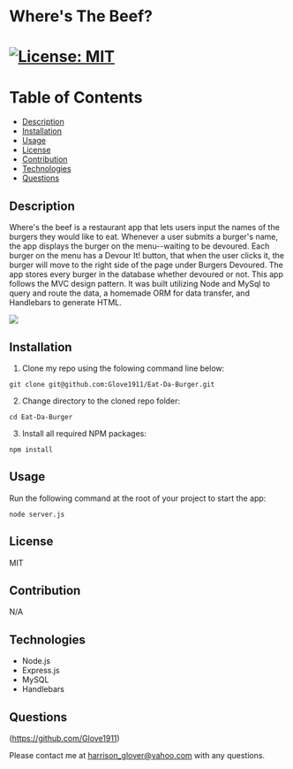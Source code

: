 # Where's The Beef? 

       
# [![License: MIT](https://img.shields.io/badge/License-MIT-yellow.svg)](https://opensource.org/licenses/MIT)

# Table of Contents
- [Description](#description)
- [Installation](#installation)
- [Usage](#usage)
- [License](#license)
- [Contribution](#contribution)
- [Technologies](#technologies)
- [Questions](#questions)



 ## Description
Where's the beef is a restaurant app that lets users input the names of the burgers they would like to eat.  Whenever a user submits a burger's name, the app displays the burger on the menu--waiting to be devoured.  Each burger on the menu has a Devour It! button, that when the user clicks it, the burger will move to the right side of the page under Burgers Devoured.  The app stores every burger in the database whether devoured or not.  This app follows the MVC design pattern.  It was built utilizing Node and MySql to query and route the data, a homemade ORM for data transfer, and Handlebars to generate HTML.

<img src="https://github.com/Glove1911/Wheres-The-Beef/blob/main/public/assets/images/4ECB5B2B-C8B6-4664-8B7B-F7784123621D_1_105_c.jpeg">

## Installation
1. Clone my repo using the folowing command line below:
```
git clone git@github.com:Glove1911/Eat-Da-Burger.git
```
2. Change directory to the cloned repo folder:

```
cd Eat-Da-Burger
```
3. Install all required NPM packages:
```
npm install
```


## Usage
Run the following command at the root of your project to start the app:
```
node server.js
```


## License
MIT


## Contribution
N/A


## Technologies
* Node.js
* Express.js
* MySQL
* Handlebars


## Questions
(https://github.com/Glove1911) 


Please contact me at [harrison_glover@yahoo.com](mailto:harrison_glover@yahoo.com) with any questions.
